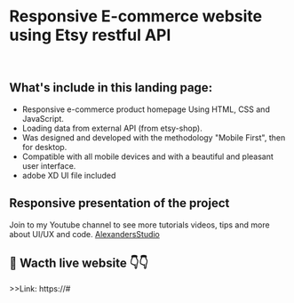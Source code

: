 <h1>Responsive E-commerce website using Etsy restful API</h1><br/>
<h2>What's include in this landing page:</h2>
<ul>
<li>Responsive e-commerce product homepage Using HTML, CSS and JavaScript.</li>
<li>Loading data from external API (from etsy-shop).</li>
<li>Was designed and developed with the methodology "Mobile First", then for desktop.</li>
<li>Compatible with all mobile devices and with a beautiful and pleasant user interface.</li>
<li>adobe XD UI file included </li>

</ul>
<h2>Responsive presentation of the project</h2>
<p>Join to my Youtube channel to see more tutorials videos, tips and more about UI/UX and code. 
<a href="https://www.youtube.com/c/DesignWeblondon"> AlexandersStudio</a></p>

<h2>🎥 Wacth live website 👇👇</h2>
>>Link: https://#
<p></p>
